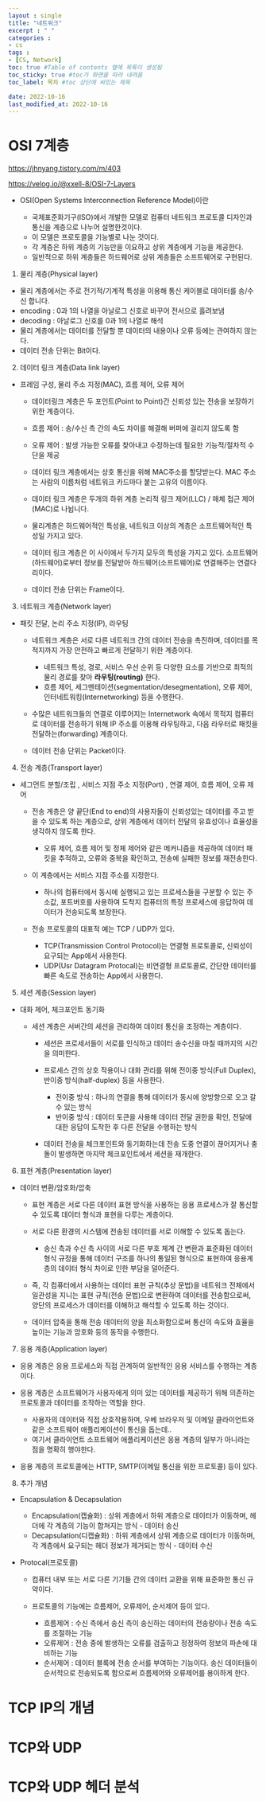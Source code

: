```yaml
---
layout : single
title: "네트워크"
excerpt : " "
categories :
- cs
tags :
- [CS, Network]
toc: true #Table of contents 옆에 목록이 생성됨
toc_sticky: true #toc가 화면을 따라 내려옴
toc_label: 목차 #toc 상단에 써있는 제목

date: 2022-10-16
last_modified_at: 2022-10-16
---
```


# OSI 7계층

https://jhnyang.tistory.com/m/403

https://velog.io/@xxell-8/OSI-7-Layers

- OSI(Open Systems Interconnection Reference Model)이란

  - 국제표준화기구(ISO)에서 개발한 모델로 컴퓨터 네트워크 프로토콜 디자인과 통신을 계층으로 나누어 설명한것이다.
  - 이 모델은 프로토콜을 기능별로 나눈 것이다.
  - 각 계층은 하위 계층의 기능만을 이요하고 상위 계층에게 기능을 제공한다.
  - 일반적으로 하위 계층들은 하드웨어로 상위 계층들은 소프트웨어로 구현된다.

1. 물리 계층(Physical layer)

  - 물리 계층에서는 주로 전기적/기계적 특성을 이용해 통신 케이블로 데이터를 송/수신 합니다.
  - encoding : 0과 1의 나열을 아날로그 신호로 바꾸어 전서으로 흘려보냄
  - decoding : 아날로그 신호를 0과 1의 나열로 해석
  - 물리 계층에서는 데이터를 전달할 뿐 데이터의 내용이나 오류 등에는 관여하지 않는다.
  - 데이터 전송 단위는 Bit이다.

2. 데이터 링크 계층(Data link layer)

- 프레임 구성, 물리 주소 지정(MAC), 흐름 제어, 오류 제어

  - 데이터링크 계층은 두 포인트(Point to Point)간 신뢰성 있는 전송을 보장하기 위한 계층이다.
  - 흐름 제어 : 송/수신 측 간의 속도 차이를 해결해 버퍼에 걸리지 않도록 함
  - 오류 제어 : 발생 가능한 오류를 찾아내고 수정하는데 필요한 기능적/절차적 수단을 제공
  - 데이터 링크 계층에서는 상호 통신을 위해 MAC주소를 할당받는다. MAC 주소는 사람의 이름처럼 네트워크 카드마다 붙는 고유의 이름이다.
  - 데이터 링크 계층은 두개의 하위 계층 논리적 링크 제어(LLC) / 매체 접근 제어(MAC)로 나뉩니다.

  - 물리계층은 하드웨어적인 특성을, 네트워크 이상의 계층은 소프트웨어적인 특성일 가지고 있다.
  - 데이터 링크 계층은 이 사이에서 두가지 모두의 특성을 가지고 있다. 소프트웨어(하드웨어)로부터 정보를 전달받아 하드웨어(소프트웨어)로 연결해주는 연결다리이다.
  - 데이터 전송 단위는 Frame이다.

3. 네트워크 계층(Network layer)

- 패킷 전달, 논리 주소 지정(IP), 라우팅

  - 네트워크 계층은 서로 다른 네트워크 간의 데이터 전송을 촉진하며, 데이터를 목적지까지 가장 안전하고 빠르게 전달하기 위한 계층이다.

    - 네트워크 특성, 경로, 서비스 우선 순위 등 다양한 요소를 기반으로 최적의 물리 경로를 찾아 <b>라우팅(routing)</b> 한다.
    - 흐름 제어, 세그멘테이션(segmentation/desegmentation), 오류 제어, 인터네트워킹(Internetworking) 등을 수행한다.

  - 수많은 네트워크들의 연결로 이루어지는 Internetwork 속에서 목적지 컴퓨터로 데이터를 전송하기 위해 IP 주소를 이용해 라우팅하고, 다음 라우터로 패킷을 전달하는(forwarding) 계층이다.
  - 데이터 전송 단위는 Packet이다.

4. 전송 계층(Transport layer)

- 세그먼트 분할/조립 , 서비스 지점 주소 지정(Port) , 연결 제어, 흐름 제어, 오류 제어

  - 전송 계층은 양 끝단(End to end)의  사용자들이 신뢰성있는 데이터를 주고 받을 수 있도록 하는 계층으로, 상위 계층에서 데이터 전달의 유효성이나 효율성을 생각하지 않도록 한다.

    - 오류 제어, 흐름 제어 및 정체 제어와 같은 메커니즘을 제공하여 데이터 패킷을 추적하고, 오류와 중복을 확인하고, 전송에 실패한 정보를 재전송한다.

  - 이 계층에서는 서비스 지점 주소를 지정한다.

    - 하나의 컴퓨터에서 동시에 실행되고 있는 프로세스들을 구분할 수 있는 주소값, 포트버호를 사용하여 도착지 컴퓨터의 특정 프로세스에 응답하여 데이터가 전송되도록 보장한다.

  - 전송 프로토콜의 대표적 예는 TCP / UDP가 있다.

    - TCP(Transmission Control Protocol)는 연결형 프로토콜로, 신뢰성이 요구되는 App에서 사용한다.
    - UDP(Usr Datagram Protocal)는 비연결형 프로토콜로, 간단한 데이터를 빠른 속도로 전송하는 App에서 사용한다.

5. 세션 계층(Session layer)

- 대화 제어, 체크포인트 동기화

  - 세션 계층은 서버간의 세션을 관리하여 데이터 통신을 조정하는 계층이다.

    - 세션은 프로세서들이 서로를 인식하고 데이터 송수신을 마칠 때까지의 시간을 의미한다.
    - 프로세스 간의 상호 작용이나 대화 관리를 위해 전이중 방식(Full Duplex), 반이중 방식(half-duplex) 등을 사용한다.

      - 전이중 방식 : 하나의 연결을 통해 데이터가 동시에 양방향으로 오고 갈 수 있는 방식
      - 반이중 방식 : 데이터 토큰을 사용해 데이터 전달 권한을 확인, 전달에 대한 응답이 도착한 후 다른 전달을 수행하는 방식

    - 데이터 전송을 체크포인트와 동기화하는데 전송 도중 연결이 끊어지거나 충돌이 발생하면 마지막 체크포인트에서 세션을 재개한다.

6. 표현 계층(Presentation layer)

- 데이터 변환/암호화/압축

  - 표현 계층은 서로 다른 데이터 표현 방식을 사용하는 응용 프로세스가 잘 통신할 수 있도록 데이터 형식과 표현을 다루는 계층이다.
  - 서로 다른 환경의 시스템에 전송된 데이터를 서로 이해할 수 있도록 돕는다.

    - 송신 측과 수신 측 사이의 서로 다른 부호 체계 간 변환과 표준화된 데이터 형식 규정을 통해 데이터 구조를 하나의 통일된 형식으로 표현하여 응용계층의 데이터 형식 차이로 인한 부담을 덜어준다.

  - 즉, 각 컴퓨터에서 사용하는 데이터 표현 규칙(추상 문법)을 네트워크 전체에서 일관성을 지니는 표현 규칙(전송 문법)으로 변환하여 데이터를 전송함으로써, 양단의 프로세스가 데이터를 이해하고 해석할 수 있도록 하는 것이다.
  - 데이터 압축을 통해 전송 데이터의 양을 최소화함으로써 통신의 속도와 효율을 높이는 기능과 암호화 등의 동작을 수행한다.

7. 응용 계층(Application layer)

  - 응용 계층은 응용 프로세스와 직접 관계하여 일반적인 응용 서비스를 수행하는 계층이다.
  - 응용 계층은 소프트웨어가 사용자에게 의미 있는 데이터를 제공하기 위해 의존하는 프로토콜과 데이터를 조작하는 역할을 한다.

    - 사용자의 데이터와 직접 상호작용하며, 우베 브라우저 및 이메일 클라이언트와 같은 소프트웨어 애플리케이션이 통신을 돕는데..
    - 여기서 클라이언트 소프트웨어 애플리케이션은 응용 계층의 일부가 아니라는 점을 명확히 행야한다.

  - 응용 계층의 프로토콜에는 HTTP, SMTP(이메일 통신을 위한 프로토콜) 등이 있다.

8. 추가 개념

- Encapsulation & Decapsulation

  - Encapsulation(캡슐화) : 상위 계층에서 하위 계층으로 데이터가 이동하며, 헤더에 각 계층의 기능이 합쳐지는 방식 - 데이터 송신
  - Decapsulation(디캡슐화) : 하위 계층에서 상위 계층으로 데이터가 이동하며, 각 계층에서 요구되는 헤더 정보가 제거되는 방식 - 데이터 수신

- Protocal(프로토콜)

  - 컴퓨터 내부 또는 서로 다른 기기들 간의 데이터 교환을 위해 표준화한 통신 규약이다.

  - 프로토콜의 기능에는 흐름제어, 오류제어, 순서제어 등이 있다.

    - 흐름제어 : 수신 측에서 송신 측이 송신하는 데이터의 전송량이나 전송 속도를 조절하는 기능
    - 오류제어 : 전송 중에 발생하는 오류를 검출하고 정정하여 정보의 파손에 대비하는 기능
    - 순서제어 : 데이터 블록에 전송 순서를 부여하는 기능이다. 송신 데이터들이 순서적으로 전송되도록 함으로써 흐름제어와 오류제어를 용이하게 한다.
    








# TCP IP의 개념

# TCP와 UDP

# TCP와 UDP 헤더 분석
